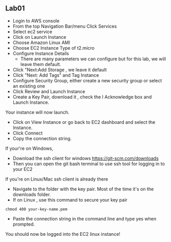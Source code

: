 ## Lab01

- Login to AWS console 
- From the top Navigation Bar/menu Click Services 
- Select ec2 service
- Click on Launch Instance
- Choose Amazon Linux AMI
- Choose EC2 Instance Type of t2.micro
- Configure Instance Details
  - There are many parameters  we can configure  but for this lab, we will leave them default. 
- Click "Next:Add Storage , we leave it default
- Click "Next: Add Tags" and Tag Instance
- Configure Security Group, either create a new security group or select an existing one
- Click Review and Launch Instance
- Create a Key Pair, download it  , check the I Acknowledge box and Launch Instance.

Your instance will now launch. 

- Click on View Instance or go back to EC2 dashboard and select the Instance. 
- Click Connect
- Copy the connection string.


If your're on Windows, 
- Download the ssh client for windows https://git-scm.com/downloads 
- Then you can open the git bash terminal to use ssh tool for logging in to your EC2


If you're on Linux/Mac ssh client is already there

- Navigate to the folder with the key pair. Most of the time it's on the downloads folder. 
- If on Linux , use this command to secure your key pair
```console
chmod 400 your-key-name.pem
```
- Paste the connection string in the command line and type yes when prompted. 


You should now be logged into the EC2 linux instance!

